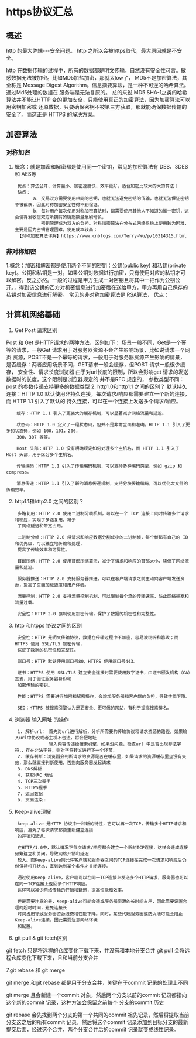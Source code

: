 # https协议汇总
## 概述
http 的最大弊端---安全问题。
http 之所以会被https取代，最大原因就是不安全。

http 在数据传输的过程中，所有的数据都是明文传输，自然没有安全性可言。敏感数据无法被加密。比如MD5加盐加密，那就太low了，
     MD5不是加密算法，其全称是 Message Digest Algorithm。信息摘要算法，是一种不可逆的哈希算法。通过Md5处理的数据在
     服务端是无法复原的。
     总的来说 MD5 SHA-1之类的哈希算法并不能让HTTP 变的更加安全，只能使用真正的加密算法，因为加密算法可以用密钥加密或
     还原数据，只要确保密钥不被第三方获取，那就能确保数据传输的安全了。而这正是 HTTPS 的解决方案。  

## 加密算法

### 对称加密

1. 概念：就是加密和解密都是使用同一个密钥，常见的加密算法有 DES、3DES 和 AES等

        优点：算法公开、计算量小、加密速度快、效率更好，适合加密比较大的大的算法；
        缺点：
              a. 交易双方需要使用相同的密钥，也就无法避免密钥的传输，也就无法保证密钥不被截获，因此对称加密安全性得不到保证。
              b. 每对用户每次使用对称加密算法时，都需要使用其他人不知道的惟一密钥，这会使得发收信双方所拥有的钥匙数量急剧增长，
                 密钥管理成为双方的负担。对称加密算法在分布式网络系统上使用较为困难，主要是因为密钥管理困难，使用成本较高；
        【对称加密算法详解】https://www.cnblogs.com/Terry-Wu/p/10314315.html
### 非对称加密
1.概念：加密和解密都是使用两个不同的密钥：公钥(public key) 和私钥(private key)。公钥和私钥是一对，如果公钥对数据进行加密，只有使用对应的私钥才可以解密。反之亦然。一般的过程是甲方生成一对密钥且将其中一把作为公钥公开。，得到该公钥的乙方对机密信息进行加密后在送给甲方，甲方再用自己保存的私钥对加密信息进行解密。
        常见的非对称加密算法是 RSA算法，
        优点：


## 计算机网络基础
1. Get Post 请求区别

Post 和 Get 是HTTP请求的两种方法，区别如下：
        场景一般不同，Get是一个幂等的请求，一般Get 请求用于对服务器资源不会产生影响场景，比如说请求一个网页
        资源，POST不是一个幂等的请求，一般用于对服务器资源产生影响的情景，
        是否缓存：两者应用场景不同，GET请求一般会缓存，但POST 请求一般很少缓存，
        安全性、请求长度浏览器 由于对url长度的限制，所以会影响get 请求的发送数据时的长度，这个限制是浏览器规定的
        并不是RFC 规定的，
        参数类型不同：post 的参数传递支持更多的数据类型
2. http1.0和http1.1 之间的区别？
        默认持久连接：HTTP 1.0 默认使用非持久连接，每次请求/响应都需要建立一个新的连接，而 HTTP 1.1 引入了默认的
        持久连接，可以在一个连接上发送多个请求/响应。

        缓存：HTTP 1.1 引入了更强大的缓存机制，可以显著减少网络流量和延迟。

        状态码：HTTP 1.0 定义了一组状态码，但并不是非常全面和准确。HTTP 1.1 引入了更多的状态码，例如 100，101，206，
        300，307 等等。

        Host 头部：HTTP 1.0 没有明确规定如何处理多个主机名，而 HTTP 1.1 引入了 Host 头部，用于区分多个主机名。

        传输编码：HTTP 1.1 引入了传输编码机制，可以支持多种编码类型，例如 gzip 和 compress。

        消息传递：HTTP 1.1 引入了新的消息传递机制，支持分块传输编码，可以优化大文件的传输效率。


2. http1.1和http2.0 之间的区别？

        多路复用：HTTP 2.0 使用二进制分帧机制，可以在一个 TCP 连接上同时传输多个请求和响应，实现了多路复用，减少
        了网络延迟和带宽占用。

        二进制分帧：HTTP 2.0 将请求和响应数据分割成小的二进制帧，每个帧都有自己的 ID 和优先级，可以独立地传输和处理，
        提高了传输效率和可靠性。

        首部压缩：HTTP 2.0 使用首部压缩算法，减少了请求和响应的首部大小，降低了网络流量和延迟。

        服务器推送：HTTP 2.0 支持服务器推送，可以在客户端请求之前主动向客户端发送资源，提高了页面加载速度和用户体验。

        流量控制：HTTP 2.0 支持流量控制机制，可以限制每个流的传输速率，防止网络拥塞和流量过载。

        安全性：HTTP 2.0 强制使用加密传输，保护了数据的机密性和完整性。

3. http 和htpps 协议之间的区别

        安全性：HTTP 是明文传输协议，数据在传输过程中不加密，容易被窃听和篡改；而 HTTPS 使用 SSL/TLS 加密传输，
        保证了数据的机密性和完整性。

        端口号：HTTP 默认使用端口号80，HTTPS 使用端口号443。

        证书：HTTPS 使用 SSL/TLS 建立安全连接时需要使用数字证书，由证书颁发机构（CA）签发，用于验证服务器身份和
        加密传输的密钥。

        性能：HTTPS 需要进行加密和解密操作，会增加服务器和客户端的负担，导致性能下降。

        SEO：HTTPS 被搜索引擎认为是更安全、更可信的网站，有利于提高搜索排名。


4. 浏览器 输入网址 的操作

        1. 解析url： 首先对url进行解析，分析所需要的传输协议和请求资源的路径，如果输入url中协议或者主机不合法，将会把地址
                    输入内容传递给搜索引擎，如果没问题，检查url 中是否出现非法字符，，存在非法字符，则对字符转义进行下一个环节，
        2. 缓存判断：浏览器会判断请求的资源是否在缓存里，如果请求的资源缓存里且没有失效，那么就直接判断使用，否则向服务器发起请求
        3. DNS解析
        4. 获取MAC 地址
        4. TCP三次握手
        5. HTTPS握手
        7. 返回数据
        8. 页面渲染：

5. Keep-alive理解

        keep-alive 是HTTP 协议中一种新的特性，它可以再一次TCP，传输多个HTTP请求和响应，避免了每次请求都要重新建立连接
        的开销和延迟。

        在HTTP/1.0中，默认情况下每次请求/响应都会建立一个新的TCP连接，这样会造成连接频繁建立和关闭，导致网络开销和延迟
        较大。而Keep-alive则允许客户端和服务器之间的TCP连接在完成一次请求和响应后仍然保持打开状态，直到达到某个条件才关闭连接。

        通过使用Keep-alive，客户端可以在同一TCP连接上发送多个HTTP请求，服务器也可以在同一TCP连接上返回多个HTTP响应。
        这样可以减少网络传输的开销和延迟，提高性能和效率。

        但是需要注意的是，Keep-alive可能会造成服务器资源的长时间占用，因此需要设置合理的超时时间，避免连接长
        时间占用导致服务器资源浪费和性能下降。同时，某些代理服务器或防火墙可能会阻止Keep-alive连接，因此需要注意网络环境
        和配置。

6. git pull & git fetch区别  

git fetch 只是将远程的仓库变化下载下来，并没有和本地分支合并
git pull 会将远程仓库变化下载下来，且和当前分支合并

7.git rebase 和 git merge

git merge 和git rebase 都是用于分支合并，关键在于commit 记录的处理上不同

git merge 且会新建一个commit 对象，然后两个分支以前的commit 记录都指向这个新的commit 记录，这种方法会保留之前每个
分支的commit 历史

git rebase 会先找到两个分支的第一个共同的commit 祖先记录，然后将提取当前分支这之后的所有commit 记录，然后将这个commit
记录添加到目标分支的最新提交后面，经过这个合并，两个分支合并后的commit 记录就变成线性记录。


